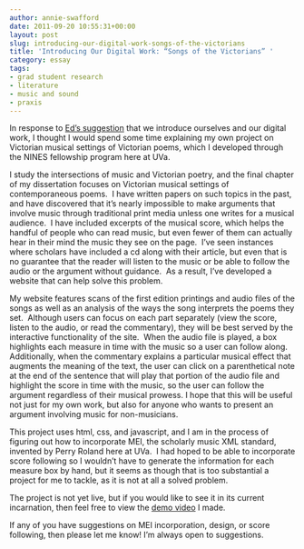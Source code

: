 ```yaml
---
author: annie-swafford
date: 2011-09-20 10:55:31+00:00
layout: post
slug: introducing-our-digital-work-songs-of-the-victorians
title: 'Introducing Our Digital Work: “Songs of the Victorians” '
category: essay
tags:
- grad student research
- literature
- music and sound
- praxis
---
```


In response to [Ed’s suggestion](https://scholarslab.org/praxis-program/getting-to-know-our-praxis-peers-samples-of-our-digital-work/) that we introduce ourselves and our digital work, I thought I would spend some time explaining my own project on Victorian musical settings of Victorian poems, which I developed through the NINES fellowship program here at UVa.

I study the intersections of music and Victorian poetry, and the final chapter of my dissertation focuses on Victorian musical settings of contemporaneous poems.  I have written papers on such topics in the past, and have discovered that it’s nearly impossible to make arguments that involve music through traditional print media unless one writes for a musical audience.  I have included excerpts of the musical score, which helps the handful of people who can read music, but even fewer of them can actually hear in their mind the music they see on the page.  I’ve seen instances where scholars have included a cd along with their article, but even that is no guarantee that the reader will listen to the music or be able to follow the audio or the argument without guidance.  As a result, I’ve developed a website that can help solve this problem.

My website features scans of the first edition printings and audio files of the songs as well as an analysis of the ways the song interprets the poems they set.  Although users can focus on each part separately (view the score, listen to the audio, or read the commentary), they will be best served by the interactive functionality of the site.  When the audio file is played, a box highlights each measure in time with the music so a user can follow along.  Additionally, when the commentary explains a particular musical effect that augments the meaning of the text, the user can click on a parenthetical note at the end of the sentence that will play that portion of the audio file and highlight the score in time with the music, so the user can follow the argument regardless of their musical prowess. I hope that this will be useful not just for my own work, but also for anyone who wants to present an argument involving music for non-musicians.

This project uses html, css, and javascript, and I am in the process of figuring out how to incorporate MEI, the scholarly music XML standard, invented by Perry Roland here at UVa.  I had hoped to be able to incorporate score following so I wouldn’t have to generate the information for each measure box by hand, but it seems as though that is too substantial a project for me to tackle, as it is not at all a solved problem.

The project is not yet live, but if you would like to see it in its current incarnation, then feel free to view the [demo video](http://www.screencast.com/t/3Nm0HcRFriSa) I made.

If any of you have suggestions on MEI incorporation, design, or score following, then please let me know! I’m always open to suggestions.
